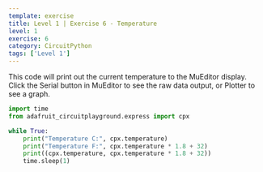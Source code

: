 ```yaml
---
template: exercise
title: Level 1 | Exercise 6 - Temperature
level: 1
exercise: 6
category: CircuitPython
tags: ['Level 1']
---
```


This code will print out the current temperature to the MuEditor display. Click the Serial button in MuEditor to see the raw data output, or Plotter to see a graph.

```python
import time
from adafruit_circuitplayground.express import cpx

while True:
    print("Temperature C:", cpx.temperature)
    print("Temperature F:", cpx.temperature * 1.8 + 32)
    print((cpx.temperature, cpx.temperature * 1.8 + 32))
    time.sleep(1)
```
